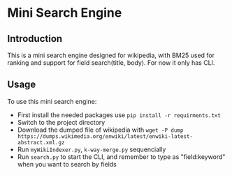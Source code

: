 # Mini Search Engine
## Introduction
This is a mini search engine designed for wikipedia, with BM25 used for ranking and support for field search(title, body). For now it only has CLI.
## Usage 
To use this mini search engine:
* First install the needed packages use `pip install -r requirments.txt`
* Switch to the project directory
* Download the dumped file of wikipedia with `wget -P dump https://dumps.wikimedia.org/enwiki/latest/enwiki-latest-abstract.xml.gz`
* Run `myWikiIndexer.py`, `k-way-merge.py` sequencially
* Run `search.py` to start the CLI, and remember to type as "field:keyword" when you want to search by fields
